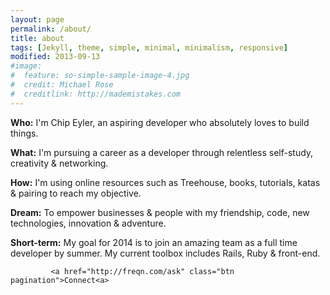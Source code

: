 ```yaml
---
layout: page
permalink: /about/
title: about
tags: [Jekyll, theme, simple, minimal, minimalism, responsive]
modified: 2013-09-13
#image:
#  feature: so-simple-sample-image-4.jpg
#  credit: Michael Rose
#  creditlink: http://mademistakes.com
---
```



**Who:** I'm Chip Eyler, an aspiring developer who absolutely loves to build things. 

**What:** I'm pursuing a career as a developer through relentless self-study, creativity & networking. 

**How:** I'm using online resources such as Treehouse, books, tutorials, katas & pairing to reach my objective. 

**Dream:** To empower businesses & people with my friendship, code, new technologies, innovation & adventure. 

**Short-term:** My goal for 2014 is to join an amazing team as a full time developer by summer. My current toolbox includes Rails, Ruby & front-end.

<nav class="pagination" role="navigation">
      
             <a href="http://freqn.com/ask" class="btn pagination">Connect<a>
</nav>
